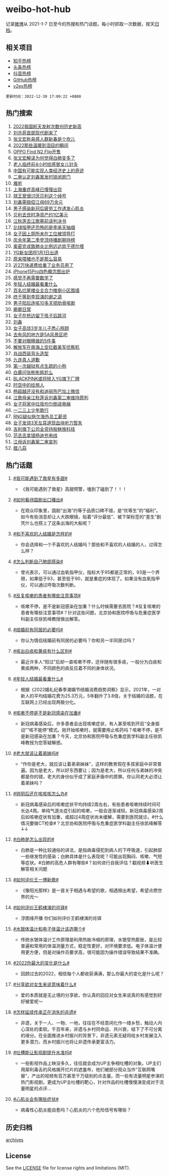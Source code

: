 # weibo-hot-hub

记录[微博](https://www.weibo.com)从 2021-1-7 日至今的热搜和热门话题。每小时抓取一次数据，按天[归档](archives)。

## 相关项目

- [知乎热榜](https://github.com/lonnyzhang423/zhihu-hot-hub)
- [头条热榜](https://github.com/lonnyzhang423/toutiao-hot-hub)
- [抖音热榜](https://github.com/lonnyzhang423/douyin-hot-hub)
- [GitHub热榜](https://github.com/lonnyzhang423/github-hot-hub)
- [v2ex热榜](https://github.com/lonnyzhang423/v2ex-hot-hub)


`更新时间：2022-12-30 17:09:22 +0800`

## 热门搜索

1. [2022我国航天发射次数创历史新高](https://m.weibo.cn/search?containerid=100103type%3D1%26t%3D10%26q%3D%232022%E6%88%91%E5%9B%BD%E8%88%AA%E5%A4%A9%E5%8F%91%E5%B0%84%E6%AC%A1%E6%95%B0%E5%88%9B%E5%8E%86%E5%8F%B2%E6%96%B0%E9%AB%98%23&stream_entry_id=51&isnewpage=1&extparam=seat%3D1%26pos%3D0%26dgr%3D0%26filter_type%3Drealtimehot%26c_type%3D51%26cate%3D10103%26display_time%3D1672391361%26pre_seqid%3D16723913611220127698325&luicode=10000011&lfid=106003type%253D25%2526t%253D3%2526disable_hot%253D1%2526filter_type%253Drealtimehot)
1. [刘亦菲首部现代剧来了](https://m.weibo.cn/search?containerid=100103type%3D1%26t%3D10%26q%3D%23%E5%88%98%E4%BA%A6%E8%8F%B2%E9%A6%96%E9%83%A8%E7%8E%B0%E4%BB%A3%E5%89%A7%E6%9D%A5%E4%BA%86%23&stream_entry_id=31&isnewpage=1&extparam=seat%3D1%26lcate%3D5001%26pos%3D0%26band_rank%3D1%26flag%3D1%26dgr%3D0%26q%3D%2523%25E5%2588%2598%25E4%25BA%25A6%25E8%258F%25B2%25E9%25A6%2596%25E9%2583%25A8%25E7%258E%25B0%25E4%25BB%25A3%25E5%2589%25A7%25E6%259D%25A5%25E4%25BA%2586%2523%26cate%3D5001%26stream_entry_id%3D31%26filter_type%3Drealtimehot%26realpos%3D1%26c_type%3D31%26display_time%3D1672391361%26pre_seqid%3D16723913611220127698325&luicode=10000011&lfid=106003type%253D25%2526t%253D3%2526disable_hot%253D1%2526filter_type%253Drealtimehot)
1. [张文宏称易感人群新春是个坎儿](https://m.weibo.cn/search?containerid=100103type%3D1%26t%3D10%26q%3D%23%E5%BC%A0%E6%96%87%E5%AE%8F%E7%A7%B0%E6%98%93%E6%84%9F%E4%BA%BA%E7%BE%A4%E6%96%B0%E6%98%A5%E6%98%AF%E4%B8%AA%E5%9D%8E%E5%84%BF%23&stream_entry_id=31&isnewpage=1&extparam=seat%3D1%26lcate%3D5001%26pos%3D1%26band_rank%3D2%26flag%3D1%26dgr%3D0%26q%3D%2523%25E5%25BC%25A0%25E6%2596%2587%25E5%25AE%258F%25E7%25A7%25B0%25E6%2598%2593%25E6%2584%259F%25E4%25BA%25BA%25E7%25BE%25A4%25E6%2596%25B0%25E6%2598%25A5%25E6%2598%25AF%25E4%25B8%25AA%25E5%259D%258E%25E5%2584%25BF%2523%26cate%3D5001%26stream_entry_id%3D31%26filter_type%3Drealtimehot%26realpos%3D2%26c_type%3D31%26display_time%3D1672391361%26pre_seqid%3D16723913611220127698325&luicode=10000011&lfid=106003type%253D25%2526t%253D3%2526disable_hot%253D1%2526filter_type%253Drealtimehot)
1. [2022那些温暖到泪目的瞬间](https://m.weibo.cn/search?containerid=100103type%3D1%26t%3D10%26q%3D%232022%E9%82%A3%E4%BA%9B%E6%B8%A9%E6%9A%96%E5%88%B0%E6%B3%AA%E7%9B%AE%E7%9A%84%E7%9E%AC%E9%97%B4%23&stream_entry_id=31&isnewpage=1&extparam=seat%3D1%26lcate%3D5001%26pos%3D2%26band_rank%3D3%26flag%3D0%26dgr%3D0%26q%3D%25232022%25E9%2582%25A3%25E4%25BA%259B%25E6%25B8%25A9%25E6%259A%2596%25E5%2588%25B0%25E6%25B3%25AA%25E7%259B%25AE%25E7%259A%2584%25E7%259E%25AC%25E9%2597%25B4%2523%26cate%3D5001%26stream_entry_id%3D31%26filter_type%3Drealtimehot%26realpos%3D3%26c_type%3D31%26display_time%3D1672391361%26pre_seqid%3D16723913611220127698325&luicode=10000011&lfid=106003type%253D25%2526t%253D3%2526disable_hot%253D1%2526filter_type%253Drealtimehot)
1. [OPPO Find N2 Flip开售](https://m.weibo.cn/search?containerid=100103type%3D1%26t%3D10%26q%3DOPPO+Find+N2+Flip%E5%BC%80%E5%94%AE&stream_entry_id=31&isnewpage=1&extparam=seat%3D1%26lcate%3D5001%26pos%3D3%26band_rank%3D4%26adid%3D176654%26dgr%3D0%26q%3DOPPO%2520Find%2520N2%2520Flip%25E5%25BC%2580%25E5%2594%25AE%26cate%3D5001%26stream_entry_id%3D31%26filter_type%3Drealtimehot%26c_type%3D31%26display_time%3D1672391361%26pre_seqid%3D16723913611220127698325&luicode=10000011&lfid=106003type%253D25%2526t%253D3%2526disable_hot%253D1%2526filter_type%253Drealtimehot)
1. [张文宏解读为何觉得白肺变多了](https://m.weibo.cn/search?containerid=100103type%3D1%26t%3D10%26q%3D%23%E5%BC%A0%E6%96%87%E5%AE%8F%E8%A7%A3%E8%AF%BB%E4%B8%BA%E4%BD%95%E8%A7%89%E5%BE%97%E7%99%BD%E8%82%BA%E5%8F%98%E5%A4%9A%E4%BA%86%23&stream_entry_id=31&isnewpage=1&extparam=seat%3D1%26lcate%3D5001%26pos%3D4%26band_rank%3D4%26flag%3D0%26dgr%3D0%26q%3D%2523%25E5%25BC%25A0%25E6%2596%2587%25E5%25AE%258F%25E8%25A7%25A3%25E8%25AF%25BB%25E4%25B8%25BA%25E4%25BD%2595%25E8%25A7%2589%25E5%25BE%2597%25E7%2599%25BD%25E8%2582%25BA%25E5%258F%2598%25E5%25A4%259A%25E4%25BA%2586%2523%26cate%3D5001%26stream_entry_id%3D31%26filter_type%3Drealtimehot%26realpos%3D4%26c_type%3D31%26display_time%3D1672391361%26pre_seqid%3D16723913611220127698325&luicode=10000011&lfid=106003type%253D25%2526t%253D3%2526disable_hot%253D1%2526filter_type%253Drealtimehot)
1. [老人临终前4小时给感冒女儿针灸](https://m.weibo.cn/search?containerid=100103type%3D1%26t%3D10%26q%3D%23%E8%80%81%E4%BA%BA%E4%B8%B4%E7%BB%88%E5%89%8D4%E5%B0%8F%E6%97%B6%E7%BB%99%E6%84%9F%E5%86%92%E5%A5%B3%E5%84%BF%E9%92%88%E7%81%B8%23&stream_entry_id=31&isnewpage=1&extparam=seat%3D1%26lcate%3D5001%26pos%3D5%26band_rank%3D5%26flag%3D2%26dgr%3D0%26q%3D%2523%25E8%2580%2581%25E4%25BA%25BA%25E4%25B8%25B4%25E7%25BB%2588%25E5%2589%258D4%25E5%25B0%258F%25E6%2597%25B6%25E7%25BB%2599%25E6%2584%259F%25E5%2586%2592%25E5%25A5%25B3%25E5%2584%25BF%25E9%2592%2588%25E7%2581%25B8%2523%26cate%3D5001%26stream_entry_id%3D31%26filter_type%3Drealtimehot%26realpos%3D5%26c_type%3D31%26display_time%3D1672391361%26pre_seqid%3D16723913611220127698325&luicode=10000011&lfid=106003type%253D25%2526t%253D3%2526disable_hot%253D1%2526filter_type%253Drealtimehot)
1. [中国有可能实现人类经济史上的奇迹](https://m.weibo.cn/search?containerid=100103type%3D1%26t%3D10%26q%3D%23%E4%B8%AD%E5%9B%BD%E6%9C%89%E5%8F%AF%E8%83%BD%E5%AE%9E%E7%8E%B0%E4%BA%BA%E7%B1%BB%E7%BB%8F%E6%B5%8E%E5%8F%B2%E4%B8%8A%E7%9A%84%E5%A5%87%E8%BF%B9%23&stream_entry_id=31&isnewpage=1&extparam=seat%3D1%26lcate%3D5001%26pos%3D6%26band_rank%3D6%26flag%3D1%26dgr%3D0%26q%3D%2523%25E4%25B8%25AD%25E5%259B%25BD%25E6%259C%2589%25E5%258F%25AF%25E8%2583%25BD%25E5%25AE%259E%25E7%258E%25B0%25E4%25BA%25BA%25E7%25B1%25BB%25E7%25BB%258F%25E6%25B5%258E%25E5%258F%25B2%25E4%25B8%258A%25E7%259A%2584%25E5%25A5%2587%25E8%25BF%25B9%2523%26cate%3D5001%26stream_entry_id%3D31%26filter_type%3Drealtimehot%26realpos%3D6%26c_type%3D31%26display_time%3D1672391361%26pre_seqid%3D16723913611220127698325&luicode=10000011&lfid=106003type%253D25%2526t%253D3%2526disable_hot%253D1%2526filter_type%253Drealtimehot)
1. [二审认定刘鑫案发时锁闭房门](https://m.weibo.cn/search?containerid=100103type%3D1%26t%3D10%26q%3D%23%E4%BA%8C%E5%AE%A1%E8%AE%A4%E5%AE%9A%E5%88%98%E9%91%AB%E6%A1%88%E5%8F%91%E6%97%B6%E9%94%81%E9%97%AD%E6%88%BF%E9%97%A8%23&stream_entry_id=31&isnewpage=1&extparam=seat%3D1%26lcate%3D5001%26pos%3D7%26band_rank%3D7%26flag%3D0%26dgr%3D0%26q%3D%2523%25E4%25BA%258C%25E5%25AE%25A1%25E8%25AE%25A4%25E5%25AE%259A%25E5%2588%2598%25E9%2591%25AB%25E6%25A1%2588%25E5%258F%2591%25E6%2597%25B6%25E9%2594%2581%25E9%2597%25AD%25E6%2588%25BF%25E9%2597%25A8%2523%26cate%3D5001%26stream_entry_id%3D31%26filter_type%3Drealtimehot%26realpos%3D7%26c_type%3D31%26display_time%3D1672391361%26pre_seqid%3D16723913611220127698325&luicode=10000011&lfid=106003type%253D25%2526t%253D3%2526disable_hot%253D1%2526filter_type%253Drealtimehot)
1. [难听](https://m.weibo.cn/search?containerid=100103type%3D1%26t%3D10%26q%3D%E9%9A%BE%E5%90%AC&stream_entry_id=31&isnewpage=1&extparam=seat%3D1%26lcate%3D5001%26pos%3D8%26band_rank%3D8%26flag%3D0%26dgr%3D0%26q%3D%25E9%259A%25BE%25E5%2590%25AC%26cate%3D5001%26stream_entry_id%3D31%26filter_type%3Drealtimehot%26realpos%3D8%26c_type%3D31%26display_time%3D1672391361%26pre_seqid%3D16723913611220127698325&luicode=10000011&lfid=106003type%253D25%2526t%253D3%2526disable_hot%253D1%2526filter_type%253Drealtimehot)
1. [上海重症高峰已慢慢出现](https://m.weibo.cn/search?containerid=100103type%3D1%26t%3D10%26q%3D%23%E4%B8%8A%E6%B5%B7%E9%87%8D%E7%97%87%E9%AB%98%E5%B3%B0%E5%B7%B2%E6%85%A2%E6%85%A2%E5%87%BA%E7%8E%B0%23&stream_entry_id=31&isnewpage=1&extparam=seat%3D1%26lcate%3D5001%26pos%3D9%26band_rank%3D9%26flag%3D0%26dgr%3D0%26q%3D%2523%25E4%25B8%258A%25E6%25B5%25B7%25E9%2587%258D%25E7%2597%2587%25E9%25AB%2598%25E5%25B3%25B0%25E5%25B7%25B2%25E6%2585%25A2%25E6%2585%25A2%25E5%2587%25BA%25E7%258E%25B0%2523%26cate%3D5001%26stream_entry_id%3D31%26filter_type%3Drealtimehot%26realpos%3D9%26c_type%3D31%26display_time%3D1672391361%26pre_seqid%3D16723913611220127698325&luicode=10000011&lfid=106003type%253D25%2526t%253D3%2526disable_hot%253D1%2526filter_type%253Drealtimehot)
1. [球王曾很讨厌贝利这个绰号](https://m.weibo.cn/search?containerid=100103type%3D1%26t%3D10%26q%3D%23%E7%90%83%E7%8E%8B%E6%9B%BE%E5%BE%88%E8%AE%A8%E5%8E%8C%E8%B4%9D%E5%88%A9%E8%BF%99%E4%B8%AA%E7%BB%B0%E5%8F%B7%23&stream_entry_id=31&isnewpage=1&extparam=seat%3D1%26lcate%3D5001%26pos%3D10%26band_rank%3D10%26flag%3D0%26dgr%3D0%26q%3D%2523%25E7%2590%2583%25E7%258E%258B%25E6%259B%25BE%25E5%25BE%2588%25E8%25AE%25A8%25E5%258E%258C%25E8%25B4%259D%25E5%2588%25A9%25E8%25BF%2599%25E4%25B8%25AA%25E7%25BB%25B0%25E5%258F%25B7%2523%26cate%3D5001%26stream_entry_id%3D31%26filter_type%3Drealtimehot%26realpos%3D10%26c_type%3D31%26display_time%3D1672391361%26pre_seqid%3D16723913611220127698325&luicode=10000011&lfid=106003type%253D25%2526t%253D3%2526disable_hot%253D1%2526filter_type%253Drealtimehot)
1. [刘鑫需赔偿江母69万余元](https://m.weibo.cn/search?containerid=100103type%3D1%26t%3D10%26q%3D%23%E5%88%98%E9%91%AB%E9%9C%80%E8%B5%94%E5%81%BF%E6%B1%9F%E6%AF%8D69%E4%B8%87%E4%BD%99%E5%85%83%23&stream_entry_id=31&isnewpage=1&extparam=seat%3D1%26lcate%3D5001%26pos%3D11%26band_rank%3D11%26flag%3D0%26dgr%3D0%26q%3D%2523%25E5%2588%2598%25E9%2591%25AB%25E9%259C%2580%25E8%25B5%2594%25E5%2581%25BF%25E6%25B1%259F%25E6%25AF%258D69%25E4%25B8%2587%25E4%25BD%2599%25E5%2585%2583%2523%26cate%3D5001%26stream_entry_id%3D31%26filter_type%3Drealtimehot%26realpos%3D11%26c_type%3D31%26display_time%3D1672391361%26pre_seqid%3D16723913611220127698325&luicode=10000011&lfid=106003type%253D25%2526t%253D3%2526disable_hot%253D1%2526filter_type%253Drealtimehot)
1. [男子感染新冠后疲劳工作诱发心肌炎](https://m.weibo.cn/search?containerid=100103type%3D1%26t%3D10%26q%3D%23%E7%94%B7%E5%AD%90%E6%84%9F%E6%9F%93%E6%96%B0%E5%86%A0%E5%90%8E%E7%96%B2%E5%8A%B3%E5%B7%A5%E4%BD%9C%E8%AF%B1%E5%8F%91%E5%BF%83%E8%82%8C%E7%82%8E%23&stream_entry_id=31&isnewpage=1&extparam=seat%3D1%26lcate%3D5001%26pos%3D12%26band_rank%3D12%26flag%3D1%26dgr%3D0%26q%3D%2523%25E7%2594%25B7%25E5%25AD%2590%25E6%2584%259F%25E6%259F%2593%25E6%2596%25B0%25E5%2586%25A0%25E5%2590%258E%25E7%2596%25B2%25E5%258A%25B3%25E5%25B7%25A5%25E4%25BD%259C%25E8%25AF%25B1%25E5%258F%2591%25E5%25BF%2583%25E8%2582%258C%25E7%2582%258E%2523%26cate%3D5001%26stream_entry_id%3D31%26filter_type%3Drealtimehot%26realpos%3D12%26c_type%3D31%26display_time%3D1672391361%26pre_seqid%3D16723913611220127698325&luicode=10000011&lfid=106003type%253D25%2526t%253D3%2526disable_hot%253D1%2526filter_type%253Drealtimehot)
1. [贝利去世时净资产约1亿美元](https://m.weibo.cn/search?containerid=100103type%3D1%26t%3D10%26q%3D%23%E8%B4%9D%E5%88%A9%E5%8E%BB%E4%B8%96%E6%97%B6%E5%87%80%E8%B5%84%E4%BA%A7%E7%BA%A61%E4%BA%BF%E7%BE%8E%E5%85%83%23&stream_entry_id=31&isnewpage=1&extparam=seat%3D1%26lcate%3D5001%26pos%3D13%26band_rank%3D13%26flag%3D0%26dgr%3D0%26q%3D%2523%25E8%25B4%259D%25E5%2588%25A9%25E5%258E%25BB%25E4%25B8%2596%25E6%2597%25B6%25E5%2587%2580%25E8%25B5%2584%25E4%25BA%25A7%25E7%25BA%25A61%25E4%25BA%25BF%25E7%25BE%258E%25E5%2585%2583%2523%26cate%3D5001%26stream_entry_id%3D31%26filter_type%3Drealtimehot%26realpos%3D13%26c_type%3D31%26display_time%3D1672391361%26pre_seqid%3D16723913611220127698325&luicode=10000011&lfid=106003type%253D25%2526t%253D3%2526disable_hot%253D1%2526filter_type%253Drealtimehot)
1. [江秋莲去江歌墓前读判决书](https://m.weibo.cn/search?containerid=100103type%3D1%26t%3D10%26q%3D%23%E6%B1%9F%E7%A7%8B%E8%8E%B2%E5%8E%BB%E6%B1%9F%E6%AD%8C%E5%A2%93%E5%89%8D%E8%AF%BB%E5%88%A4%E5%86%B3%E4%B9%A6%23&stream_entry_id=31&isnewpage=1&extparam=seat%3D1%26lcate%3D5001%26pos%3D14%26band_rank%3D14%26flag%3D0%26dgr%3D0%26q%3D%2523%25E6%25B1%259F%25E7%25A7%258B%25E8%258E%25B2%25E5%258E%25BB%25E6%25B1%259F%25E6%25AD%258C%25E5%25A2%2593%25E5%2589%258D%25E8%25AF%25BB%25E5%2588%25A4%25E5%2586%25B3%25E4%25B9%25A6%2523%26cate%3D5001%26stream_entry_id%3D31%26filter_type%3Drealtimehot%26realpos%3D14%26c_type%3D31%26display_time%3D1672391361%26pre_seqid%3D16723913611220127698325&luicode=10000011&lfid=106003type%253D25%2526t%253D3%2526disable_hot%253D1%2526filter_type%253Drealtimehot)
1. [比绿指甲还恐怖的是李承天抽烟](https://m.weibo.cn/search?containerid=100103type%3D1%26t%3D10%26q%3D%23%E6%AF%94%E7%BB%BF%E6%8C%87%E7%94%B2%E8%BF%98%E6%81%90%E6%80%96%E7%9A%84%E6%98%AF%E6%9D%8E%E6%89%BF%E5%A4%A9%E6%8A%BD%E7%83%9F%23&stream_entry_id=31&isnewpage=1&extparam=seat%3D1%26lcate%3D5001%26pos%3D15%26band_rank%3D15%26flag%3D0%26dgr%3D0%26q%3D%2523%25E6%25AF%2594%25E7%25BB%25BF%25E6%258C%2587%25E7%2594%25B2%25E8%25BF%2598%25E6%2581%2590%25E6%2580%2596%25E7%259A%2584%25E6%2598%25AF%25E6%259D%258E%25E6%2589%25BF%25E5%25A4%25A9%25E6%258A%25BD%25E7%2583%259F%2523%26cate%3D5001%26stream_entry_id%3D31%26filter_type%3Drealtimehot%26realpos%3D15%26c_type%3D31%26display_time%3D1672391361%26pre_seqid%3D16723913611220127698325&luicode=10000011&lfid=106003type%253D25%2526t%253D3%2526disable_hot%253D1%2526filter_type%253Drealtimehot)
1. [女子因上厕所未在工位被领导打](https://m.weibo.cn/search?containerid=100103type%3D1%26t%3D10%26q%3D%23%E5%A5%B3%E5%AD%90%E5%9B%A0%E4%B8%8A%E5%8E%95%E6%89%80%E6%9C%AA%E5%9C%A8%E5%B7%A5%E4%BD%8D%E8%A2%AB%E9%A2%86%E5%AF%BC%E6%89%93%23&stream_entry_id=31&isnewpage=1&extparam=seat%3D1%26lcate%3D5001%26pos%3D16%26band_rank%3D16%26flag%3D2%26dgr%3D0%26q%3D%2523%25E5%25A5%25B3%25E5%25AD%2590%25E5%259B%25A0%25E4%25B8%258A%25E5%258E%2595%25E6%2589%2580%25E6%259C%25AA%25E5%259C%25A8%25E5%25B7%25A5%25E4%25BD%258D%25E8%25A2%25AB%25E9%25A2%2586%25E5%25AF%25BC%25E6%2589%2593%2523%26cate%3D5001%26stream_entry_id%3D31%26filter_type%3Drealtimehot%26realpos%3D16%26c_type%3D31%26display_time%3D1672391361%26pre_seqid%3D16723913611220127698325&luicode=10000011&lfid=106003type%253D25%2526t%253D3%2526disable_hot%253D1%2526filter_type%253Drealtimehot)
1. [庆余年第二季登顶待播剧期待榜](https://m.weibo.cn/search?containerid=100103type%3D1%26t%3D10%26q%3D%23%E5%BA%86%E4%BD%99%E5%B9%B4%E7%AC%AC%E4%BA%8C%E5%AD%A3%E7%99%BB%E9%A1%B6%E5%BE%85%E6%92%AD%E5%89%A7%E6%9C%9F%E5%BE%85%E6%A6%9C%23&stream_entry_id=31&isnewpage=1&extparam=seat%3D1%26lcate%3D5001%26pos%3D17%26band_rank%3D17%26flag%3D1%26dgr%3D0%26q%3D%2523%25E5%25BA%2586%25E4%25BD%2599%25E5%25B9%25B4%25E7%25AC%25AC%25E4%25BA%258C%25E5%25AD%25A3%25E7%2599%25BB%25E9%25A1%25B6%25E5%25BE%2585%25E6%2592%25AD%25E5%2589%25A7%25E6%259C%259F%25E5%25BE%2585%25E6%25A6%259C%2523%26cate%3D5001%26stream_entry_id%3D31%26filter_type%3Drealtimehot%26realpos%3D17%26c_type%3D31%26display_time%3D1672391361%26pre_seqid%3D16723913611220127698325&luicode=10000011&lfid=106003type%253D25%2526t%253D3%2526disable_hot%253D1%2526filter_type%253Drealtimehot)
1. [奥密克戎致肺炎比例远远低于德尔塔](https://m.weibo.cn/search?containerid=100103type%3D1%26t%3D10%26q%3D%23%E5%A5%A5%E5%AF%86%E5%85%8B%E6%88%8E%E8%87%B4%E8%82%BA%E7%82%8E%E6%AF%94%E4%BE%8B%E8%BF%9C%E8%BF%9C%E4%BD%8E%E4%BA%8E%E5%BE%B7%E5%B0%94%E5%A1%94%23&stream_entry_id=31&isnewpage=1&extparam=seat%3D1%26lcate%3D5001%26pos%3D18%26band_rank%3D18%26flag%3D1%26dgr%3D0%26q%3D%2523%25E5%25A5%25A5%25E5%25AF%2586%25E5%2585%258B%25E6%2588%258E%25E8%2587%25B4%25E8%2582%25BA%25E7%2582%258E%25E6%25AF%2594%25E4%25BE%258B%25E8%25BF%259C%25E8%25BF%259C%25E4%25BD%258E%25E4%25BA%258E%25E5%25BE%25B7%25E5%25B0%2594%25E5%25A1%2594%2523%26cate%3D5001%26stream_entry_id%3D31%26filter_type%3Drealtimehot%26realpos%3D18%26c_type%3D31%26display_time%3D1672391361%26pre_seqid%3D16723913611220127698325&luicode=10000011&lfid=106003type%253D25%2526t%253D3%2526disable_hot%253D1%2526filter_type%253Drealtimehot)
1. [YG新女团将1月1日出道](https://m.weibo.cn/search?containerid=100103type%3D1%26t%3D10%26q%3D%23YG%E6%96%B0%E5%A5%B3%E5%9B%A2%E5%B0%861%E6%9C%881%E6%97%A5%E5%87%BA%E9%81%93%23&stream_entry_id=31&isnewpage=1&extparam=seat%3D1%26lcate%3D5001%26pos%3D19%26band_rank%3D19%26flag%3D0%26dgr%3D0%26q%3D%2523YG%25E6%2596%25B0%25E5%25A5%25B3%25E5%259B%25A2%25E5%25B0%25861%25E6%259C%25881%25E6%2597%25A5%25E5%2587%25BA%25E9%2581%2593%2523%26cate%3D5001%26stream_entry_id%3D31%26filter_type%3Drealtimehot%26realpos%3D19%26c_type%3D31%26display_time%3D1672391361%26pre_seqid%3D16723913611220127698325&luicode=10000011&lfid=106003type%253D25%2526t%253D3%2526disable_hot%253D1%2526filter_type%253Drealtimehot)
1. [原来喂猪也不是那么容易](https://m.weibo.cn/search?containerid=100103type%3D1%26t%3D10%26q%3D%23%E5%8E%9F%E6%9D%A5%E5%96%82%E7%8C%AA%E4%B9%9F%E4%B8%8D%E6%98%AF%E9%82%A3%E4%B9%88%E5%AE%B9%E6%98%93%23&stream_entry_id=31&isnewpage=1&extparam=seat%3D1%26lcate%3D5001%26pos%3D20%26band_rank%3D20%26flag%3D1%26dgr%3D0%26q%3D%2523%25E5%258E%259F%25E6%259D%25A5%25E5%2596%2582%25E7%258C%25AA%25E4%25B9%259F%25E4%25B8%258D%25E6%2598%25AF%25E9%2582%25A3%25E4%25B9%2588%25E5%25AE%25B9%25E6%2598%2593%2523%26cate%3D5001%26stream_entry_id%3D31%26filter_type%3Drealtimehot%26realpos%3D20%26c_type%3D31%26display_time%3D1672391361%26pre_seqid%3D16723913611220127698325&luicode=10000011&lfid=106003type%253D25%2526t%253D3%2526disable_hot%253D1%2526filter_type%253Drealtimehot)
1. [近2万快递费给重了业务员用了](https://m.weibo.cn/search?containerid=100103type%3D1%26t%3D10%26q%3D%23%E8%BF%912%E4%B8%87%E5%BF%AB%E9%80%92%E8%B4%B9%E7%BB%99%E9%87%8D%E4%BA%86%E4%B8%9A%E5%8A%A1%E5%91%98%E7%94%A8%E4%BA%86%23&stream_entry_id=31&isnewpage=1&extparam=seat%3D1%26lcate%3D5001%26pos%3D21%26band_rank%3D21%26flag%3D0%26dgr%3D0%26q%3D%2523%25E8%25BF%25912%25E4%25B8%2587%25E5%25BF%25AB%25E9%2580%2592%25E8%25B4%25B9%25E7%25BB%2599%25E9%2587%258D%25E4%25BA%2586%25E4%25B8%259A%25E5%258A%25A1%25E5%2591%2598%25E7%2594%25A8%25E4%25BA%2586%2523%26cate%3D5001%26stream_entry_id%3D31%26filter_type%3Drealtimehot%26realpos%3D21%26c_type%3D31%26display_time%3D1672391361%26pre_seqid%3D16723913611220127698325&luicode=10000011&lfid=106003type%253D25%2526t%253D3%2526disable_hot%253D1%2526filter_type%253Drealtimehot)
1. [iPhone15Pro四色概念图出炉](https://m.weibo.cn/search?containerid=100103type%3D1%26t%3D10%26q%3D%23iPhone15Pro%E5%9B%9B%E8%89%B2%E6%A6%82%E5%BF%B5%E5%9B%BE%E5%87%BA%E7%82%89%23&stream_entry_id=31&isnewpage=1&extparam=seat%3D1%26lcate%3D5001%26pos%3D22%26band_rank%3D22%26flag%3D0%26dgr%3D0%26q%3D%2523iPhone15Pro%25E5%259B%259B%25E8%2589%25B2%25E6%25A6%2582%25E5%25BF%25B5%25E5%259B%25BE%25E5%2587%25BA%25E7%2582%2589%2523%26cate%3D5001%26stream_entry_id%3D31%26filter_type%3Drealtimehot%26realpos%3D22%26c_type%3D31%26display_time%3D1672391361%26pre_seqid%3D16723913611220127698325&luicode=10000011&lfid=106003type%253D25%2526t%253D3%2526disable_hot%253D1%2526filter_type%253Drealtimehot)
1. [感觉不再需要数学了](https://m.weibo.cn/search?containerid=100103type%3D1%26t%3D10%26q%3D%23%E6%84%9F%E8%A7%89%E4%B8%8D%E5%86%8D%E9%9C%80%E8%A6%81%E6%95%B0%E5%AD%A6%E4%BA%86%23&stream_entry_id=31&isnewpage=1&extparam=seat%3D1%26lcate%3D5001%26pos%3D23%26band_rank%3D23%26flag%3D1%26dgr%3D0%26q%3D%2523%25E6%2584%259F%25E8%25A7%2589%25E4%25B8%258D%25E5%2586%258D%25E9%259C%2580%25E8%25A6%2581%25E6%2595%25B0%25E5%25AD%25A6%25E4%25BA%2586%2523%26cate%3D5001%26stream_entry_id%3D31%26filter_type%3Drealtimehot%26realpos%3D23%26c_type%3D31%26display_time%3D1672391361%26pre_seqid%3D16723913611220127698325&luicode=10000011&lfid=106003type%253D25%2526t%253D3%2526disable_hot%253D1%2526filter_type%253Drealtimehot)
1. [年轻人结婚最看重什么](https://m.weibo.cn/search?containerid=100103type%3D1%26t%3D10%26q%3D%23%E5%B9%B4%E8%BD%BB%E4%BA%BA%E7%BB%93%E5%A9%9A%E6%9C%80%E7%9C%8B%E9%87%8D%E4%BB%80%E4%B9%88%23&stream_entry_id=31&isnewpage=1&extparam=seat%3D1%26lcate%3D5001%26pos%3D24%26band_rank%3D24%26flag%3D0%26dgr%3D0%26q%3D%2523%25E5%25B9%25B4%25E8%25BD%25BB%25E4%25BA%25BA%25E7%25BB%2593%25E5%25A9%259A%25E6%259C%2580%25E7%259C%258B%25E9%2587%258D%25E4%25BB%2580%25E4%25B9%2588%2523%26cate%3D5001%26stream_entry_id%3D31%26filter_type%3Drealtimehot%26realpos%3D24%26c_type%3D31%26display_time%3D1672391361%26pre_seqid%3D16723913611220127698325&luicode=10000011&lfid=106003type%253D25%2526t%253D3%2526disable_hot%253D1%2526filter_type%253Drealtimehot)
1. [百名烂尾楼业主合力推倒小区围墙](https://m.weibo.cn/search?containerid=100103type%3D1%26t%3D10%26q%3D%23%E7%99%BE%E5%90%8D%E7%83%82%E5%B0%BE%E6%A5%BC%E4%B8%9A%E4%B8%BB%E5%90%88%E5%8A%9B%E6%8E%A8%E5%80%92%E5%B0%8F%E5%8C%BA%E5%9B%B4%E5%A2%99%23&stream_entry_id=31&isnewpage=1&extparam=seat%3D1%26lcate%3D5001%26pos%3D25%26band_rank%3D25%26flag%3D0%26dgr%3D0%26q%3D%2523%25E7%2599%25BE%25E5%2590%258D%25E7%2583%2582%25E5%25B0%25BE%25E6%25A5%25BC%25E4%25B8%259A%25E4%25B8%25BB%25E5%2590%2588%25E5%258A%259B%25E6%258E%25A8%25E5%2580%2592%25E5%25B0%258F%25E5%258C%25BA%25E5%259B%25B4%25E5%25A2%2599%2523%26cate%3D5001%26stream_entry_id%3D31%26filter_type%3Drealtimehot%26realpos%3D25%26c_type%3D31%26display_time%3D1672391361%26pre_seqid%3D16723913611220127698325&luicode=10000011&lfid=106003type%253D25%2526t%253D3%2526disable_hot%253D1%2526filter_type%253Drealtimehot)
1. [终于等到李现演的谢之遥](https://m.weibo.cn/search?containerid=100103type%3D1%26t%3D10%26q%3D%23%E7%BB%88%E4%BA%8E%E7%AD%89%E5%88%B0%E6%9D%8E%E7%8E%B0%E6%BC%94%E7%9A%84%E8%B0%A2%E4%B9%8B%E9%81%A5%23&stream_entry_id=31&isnewpage=1&extparam=seat%3D1%26lcate%3D5001%26pos%3D26%26band_rank%3D26%26flag%3D0%26dgr%3D0%26q%3D%2523%25E7%25BB%2588%25E4%25BA%258E%25E7%25AD%2589%25E5%2588%25B0%25E6%259D%258E%25E7%258E%25B0%25E6%25BC%2594%25E7%259A%2584%25E8%25B0%25A2%25E4%25B9%258B%25E9%2581%25A5%2523%26cate%3D5001%26stream_entry_id%3D31%26filter_type%3Drealtimehot%26realpos%3D26%26c_type%3D31%26display_time%3D1672391361%26pre_seqid%3D16723913611220127698325&luicode=10000011&lfid=106003type%253D25%2526t%253D3%2526disable_hot%253D1%2526filter_type%253Drealtimehot)
1. [男子阳后连咳10多天把肋骨咳断](https://m.weibo.cn/search?containerid=100103type%3D1%26t%3D10%26q%3D%23%E7%94%B7%E5%AD%90%E9%98%B3%E5%90%8E%E8%BF%9E%E5%92%B310%E5%A4%9A%E5%A4%A9%E6%8A%8A%E8%82%8B%E9%AA%A8%E5%92%B3%E6%96%AD%23&stream_entry_id=31&isnewpage=1&extparam=seat%3D1%26lcate%3D5001%26pos%3D27%26band_rank%3D27%26flag%3D0%26dgr%3D0%26q%3D%2523%25E7%2594%25B7%25E5%25AD%2590%25E9%2598%25B3%25E5%2590%258E%25E8%25BF%259E%25E5%2592%25B310%25E5%25A4%259A%25E5%25A4%25A9%25E6%258A%258A%25E8%2582%258B%25E9%25AA%25A8%25E5%2592%25B3%25E6%2596%25AD%2523%26cate%3D5001%26stream_entry_id%3D31%26filter_type%3Drealtimehot%26realpos%3D27%26c_type%3D31%26display_time%3D1672391361%26pre_seqid%3D16723913611220127698325&luicode=10000011&lfid=106003type%253D25%2526t%253D3%2526disable_hot%253D1%2526filter_type%253Drealtimehot)
1. [卿卿日常](https://m.weibo.cn/search?containerid=100103type%3D1%26t%3D10%26q%3D%E5%8D%BF%E5%8D%BF%E6%97%A5%E5%B8%B8&stream_entry_id=31&isnewpage=1&extparam=seat%3D1%26lcate%3D5001%26pos%3D28%26band_rank%3D28%26flag%3D0%26dgr%3D0%26q%3D%25E5%258D%25BF%25E5%258D%25BF%25E6%2597%25A5%25E5%25B8%25B8%26cate%3D5001%26stream_entry_id%3D31%26filter_type%3Drealtimehot%26realpos%3D28%26c_type%3D31%26display_time%3D1672391361%26pre_seqid%3D16723913611220127698325&luicode=10000011&lfid=106003type%253D25%2526t%253D3%2526disable_hot%253D1%2526filter_type%253Drealtimehot)
1. [女子在桥边留下孩子后跳河](https://m.weibo.cn/search?containerid=100103type%3D1%26t%3D10%26q%3D%23%E5%A5%B3%E5%AD%90%E5%9C%A8%E6%A1%A5%E8%BE%B9%E7%95%99%E4%B8%8B%E5%AD%A9%E5%AD%90%E5%90%8E%E8%B7%B3%E6%B2%B3%23&stream_entry_id=31&isnewpage=1&extparam=seat%3D1%26lcate%3D5001%26pos%3D29%26band_rank%3D29%26flag%3D0%26dgr%3D0%26q%3D%2523%25E5%25A5%25B3%25E5%25AD%2590%25E5%259C%25A8%25E6%25A1%25A5%25E8%25BE%25B9%25E7%2595%2599%25E4%25B8%258B%25E5%25AD%25A9%25E5%25AD%2590%25E5%2590%258E%25E8%25B7%25B3%25E6%25B2%25B3%2523%26cate%3D5001%26stream_entry_id%3D31%26filter_type%3Drealtimehot%26realpos%3D29%26c_type%3D31%26display_time%3D1672391361%26pre_seqid%3D16723913611220127698325&luicode=10000011&lfid=106003type%253D25%2526t%253D3%2526disable_hot%253D1%2526filter_type%253Drealtimehot)
1. [刘鑫](https://m.weibo.cn/search?containerid=100103type%3D1%26t%3D10%26q%3D%E5%88%98%E9%91%AB&stream_entry_id=31&isnewpage=1&extparam=seat%3D1%26lcate%3D5001%26pos%3D30%26band_rank%3D30%26flag%3D0%26dgr%3D0%26q%3D%25E5%2588%2598%25E9%2591%25AB%26cate%3D5001%26stream_entry_id%3D31%26filter_type%3Drealtimehot%26realpos%3D30%26c_type%3D31%26display_time%3D1672391361%26pre_seqid%3D16723913611220127698325&luicode=10000011&lfid=106003type%253D25%2526t%253D3%2526disable_hot%253D1%2526filter_type%253Drealtimehot)
1. [女子高烧3岁半儿子悉心照顾](https://m.weibo.cn/search?containerid=100103type%3D1%26t%3D10%26q%3D%23%E5%A5%B3%E5%AD%90%E9%AB%98%E7%83%A73%E5%B2%81%E5%8D%8A%E5%84%BF%E5%AD%90%E6%82%89%E5%BF%83%E7%85%A7%E9%A1%BE%23&stream_entry_id=31&isnewpage=1&extparam=seat%3D1%26lcate%3D5001%26pos%3D31%26band_rank%3D31%26flag%3D1%26dgr%3D0%26q%3D%2523%25E5%25A5%25B3%25E5%25AD%2590%25E9%25AB%2598%25E7%2583%25A73%25E5%25B2%2581%25E5%258D%258A%25E5%2584%25BF%25E5%25AD%2590%25E6%2582%2589%25E5%25BF%2583%25E7%2585%25A7%25E9%25A1%25BE%2523%26cate%3D5001%26stream_entry_id%3D31%26filter_type%3Drealtimehot%26realpos%3D31%26c_type%3D31%26display_time%3D1672391361%26pre_seqid%3D16723913611220127698325&luicode=10000011&lfid=106003type%253D25%2526t%253D3%2526disable_hot%253D1%2526filter_type%253Drealtimehot)
1. [去有风的地方是5A风景区吧](https://m.weibo.cn/search?containerid=100103type%3D1%26t%3D10%26q%3D%23%E5%8E%BB%E6%9C%89%E9%A3%8E%E7%9A%84%E5%9C%B0%E6%96%B9%E6%98%AF5A%E9%A3%8E%E6%99%AF%E5%8C%BA%E5%90%A7%23&stream_entry_id=31&isnewpage=1&extparam=seat%3D1%26lcate%3D5001%26pos%3D32%26band_rank%3D32%26flag%3D1%26dgr%3D0%26q%3D%2523%25E5%258E%25BB%25E6%259C%2589%25E9%25A3%258E%25E7%259A%2584%25E5%259C%25B0%25E6%2596%25B9%25E6%2598%25AF5A%25E9%25A3%258E%25E6%2599%25AF%25E5%258C%25BA%25E5%2590%25A7%2523%26cate%3D5001%26stream_entry_id%3D31%26filter_type%3Drealtimehot%26realpos%3D32%26c_type%3D31%26display_time%3D1672391361%26pre_seqid%3D16723913611220127698325&luicode=10000011&lfid=106003type%253D25%2526t%253D3%2526disable_hot%253D1%2526filter_type%253Drealtimehot)
1. [不要对眼睛做的5件事](https://m.weibo.cn/search?containerid=100103type%3D1%26t%3D10%26q%3D%23%E4%B8%8D%E8%A6%81%E5%AF%B9%E7%9C%BC%E7%9D%9B%E5%81%9A%E7%9A%845%E4%BB%B6%E4%BA%8B%23&stream_entry_id=31&isnewpage=1&extparam=seat%3D1%26lcate%3D5001%26pos%3D33%26band_rank%3D33%26flag%3D1%26dgr%3D0%26q%3D%2523%25E4%25B8%258D%25E8%25A6%2581%25E5%25AF%25B9%25E7%259C%25BC%25E7%259D%259B%25E5%2581%259A%25E7%259A%25845%25E4%25BB%25B6%25E4%25BA%258B%2523%26cate%3D5001%26stream_entry_id%3D31%26filter_type%3Drealtimehot%26realpos%3D33%26c_type%3D31%26display_time%3D1672391361%26pre_seqid%3D16723913611220127698325&luicode=10000011&lfid=106003type%253D25%2526t%253D3%2526disable_hot%253D1%2526filter_type%253Drealtimehot)
1. [解放军在南海上空拦截美军侦察机](https://m.weibo.cn/search?containerid=100103type%3D1%26t%3D10%26q%3D%23%E8%A7%A3%E6%94%BE%E5%86%9B%E5%9C%A8%E5%8D%97%E6%B5%B7%E4%B8%8A%E7%A9%BA%E6%8B%A6%E6%88%AA%E7%BE%8E%E5%86%9B%E4%BE%A6%E5%AF%9F%E6%9C%BA%23&stream_entry_id=31&isnewpage=1&extparam=seat%3D1%26lcate%3D5001%26pos%3D34%26band_rank%3D34%26flag%3D1%26dgr%3D0%26q%3D%2523%25E8%25A7%25A3%25E6%2594%25BE%25E5%2586%259B%25E5%259C%25A8%25E5%258D%2597%25E6%25B5%25B7%25E4%25B8%258A%25E7%25A9%25BA%25E6%258B%25A6%25E6%2588%25AA%25E7%25BE%258E%25E5%2586%259B%25E4%25BE%25A6%25E5%25AF%259F%25E6%259C%25BA%2523%26cate%3D5001%26stream_entry_id%3D31%26filter_type%3Drealtimehot%26realpos%3D34%26c_type%3D31%26display_time%3D1672391361%26pre_seqid%3D16723913611220127698325&luicode=10000011&lfid=106003type%253D25%2526t%253D3%2526disable_hot%253D1%2526filter_type%253Drealtimehot)
1. [肖战西装背头造型](https://m.weibo.cn/search?containerid=100103type%3D1%26t%3D10%26q%3D%23%E8%82%96%E6%88%98%E8%A5%BF%E8%A3%85%E8%83%8C%E5%A4%B4%E9%80%A0%E5%9E%8B%23&stream_entry_id=31&isnewpage=1&extparam=seat%3D1%26lcate%3D5001%26pos%3D35%26band_rank%3D35%26flag%3D0%26dgr%3D0%26q%3D%2523%25E8%2582%2596%25E6%2588%2598%25E8%25A5%25BF%25E8%25A3%2585%25E8%2583%258C%25E5%25A4%25B4%25E9%2580%25A0%25E5%259E%258B%2523%26cate%3D5001%26stream_entry_id%3D31%26filter_type%3Drealtimehot%26realpos%3D35%26c_type%3D31%26display_time%3D1672391361%26pre_seqid%3D16723913611220127698325&luicode=10000011&lfid=106003type%253D25%2526t%253D3%2526disable_hot%253D1%2526filter_type%253Drealtimehot)
1. [九连真人道歉](https://m.weibo.cn/search?containerid=100103type%3D1%26t%3D10%26q%3D%23%E4%B9%9D%E8%BF%9E%E7%9C%9F%E4%BA%BA%E9%81%93%E6%AD%89%23&stream_entry_id=31&isnewpage=1&extparam=seat%3D1%26lcate%3D5001%26pos%3D36%26band_rank%3D36%26flag%3D0%26dgr%3D0%26q%3D%2523%25E4%25B9%259D%25E8%25BF%259E%25E7%259C%259F%25E4%25BA%25BA%25E9%2581%2593%25E6%25AD%2589%2523%26cate%3D5001%26stream_entry_id%3D31%26filter_type%3Drealtimehot%26realpos%3D36%26c_type%3D31%26display_time%3D1672391361%26pre_seqid%3D16723913611220127698325&luicode=10000011&lfid=106003type%253D25%2526t%253D3%2526disable_hot%253D1%2526filter_type%253Drealtimehot)
1. [第一次越狱有点生疏的小狗](https://m.weibo.cn/search?containerid=100103type%3D1%26t%3D10%26q%3D%23%E7%AC%AC%E4%B8%80%E6%AC%A1%E8%B6%8A%E7%8B%B1%E6%9C%89%E7%82%B9%E7%94%9F%E7%96%8F%E7%9A%84%E5%B0%8F%E7%8B%97%23&stream_entry_id=31&isnewpage=1&extparam=seat%3D1%26lcate%3D5001%26pos%3D37%26band_rank%3D37%26flag%3D0%26dgr%3D0%26q%3D%2523%25E7%25AC%25AC%25E4%25B8%2580%25E6%25AC%25A1%25E8%25B6%258A%25E7%258B%25B1%25E6%259C%2589%25E7%2582%25B9%25E7%2594%259F%25E7%2596%258F%25E7%259A%2584%25E5%25B0%258F%25E7%258B%2597%2523%26cate%3D5001%26stream_entry_id%3D31%26filter_type%3Drealtimehot%26realpos%3D37%26c_type%3D31%26display_time%3D1672391361%26pre_seqid%3D16723913611220127698325&luicode=10000011&lfid=106003type%253D25%2526t%253D3%2526disable_hot%253D1%2526filter_type%253Drealtimehot)
1. [白鹿问张彬彬尴尬么](https://m.weibo.cn/search?containerid=100103type%3D1%26t%3D10%26q%3D%23%E7%99%BD%E9%B9%BF%E9%97%AE%E5%BC%A0%E5%BD%AC%E5%BD%AC%E5%B0%B4%E5%B0%AC%E4%B9%88%23&stream_entry_id=31&isnewpage=1&extparam=seat%3D1%26lcate%3D5001%26pos%3D38%26band_rank%3D38%26flag%3D1%26dgr%3D0%26q%3D%2523%25E7%2599%25BD%25E9%25B9%25BF%25E9%2597%25AE%25E5%25BC%25A0%25E5%25BD%25AC%25E5%25BD%25AC%25E5%25B0%25B4%25E5%25B0%25AC%25E4%25B9%2588%2523%26cate%3D5001%26stream_entry_id%3D31%26filter_type%3Drealtimehot%26realpos%3D38%26c_type%3D31%26display_time%3D1672391361%26pre_seqid%3D16723913611220127698325&luicode=10000011&lfid=106003type%253D25%2526t%253D3%2526disable_hot%253D1%2526filter_type%253Drealtimehot)
1. [BLACKPINK或将转入YG旗下厂牌](https://m.weibo.cn/search?containerid=100103type%3D1%26t%3D10%26q%3D%23BLACKPINK%E6%88%96%E5%B0%86%E8%BD%AC%E5%85%A5YG%E6%97%97%E4%B8%8B%E5%8E%82%E7%89%8C%23&stream_entry_id=31&isnewpage=1&extparam=seat%3D1%26lcate%3D5001%26pos%3D39%26band_rank%3D39%26flag%3D0%26dgr%3D0%26q%3D%2523BLACKPINK%25E6%2588%2596%25E5%25B0%2586%25E8%25BD%25AC%25E5%2585%25A5YG%25E6%2597%2597%25E4%25B8%258B%25E5%258E%2582%25E7%2589%258C%2523%26cate%3D5001%26stream_entry_id%3D31%26filter_type%3Drealtimehot%26realpos%3D39%26c_type%3D31%26display_time%3D1672391361%26pre_seqid%3D16723913611220127698325&luicode=10000011&lfid=106003type%253D25%2526t%253D3%2526disable_hot%253D1%2526filter_type%253Drealtimehot)
1. [时空中的绘旅人](https://m.weibo.cn/search?containerid=100103type%3D1%26t%3D10%26q%3D%23%E6%97%B6%E7%A9%BA%E4%B8%AD%E7%9A%84%E7%BB%98%E6%97%85%E4%BA%BA%23&stream_entry_id=31&isnewpage=1&extparam=seat%3D1%26lcate%3D5001%26pos%3D40%26band_rank%3D40%26flag%3D1%26dgr%3D0%26q%3D%2523%25E6%2597%25B6%25E7%25A9%25BA%25E4%25B8%25AD%25E7%259A%2584%25E7%25BB%2598%25E6%2597%2585%25E4%25BA%25BA%2523%26cate%3D5001%26stream_entry_id%3D31%26filter_type%3Drealtimehot%26realpos%3D40%26c_type%3D31%26display_time%3D1672391361%26pre_seqid%3D16723913611220127698325&luicode=10000011&lfid=106003type%253D25%2526t%253D3%2526disable_hot%253D1%2526filter_type%253Drealtimehot)
1. [杨超越还没有和迪丽热巴加上微信](https://m.weibo.cn/search?containerid=100103type%3D1%26t%3D10%26q%3D%23%E6%9D%A8%E8%B6%85%E8%B6%8A%E8%BF%98%E6%B2%A1%E6%9C%89%E5%92%8C%E8%BF%AA%E4%B8%BD%E7%83%AD%E5%B7%B4%E5%8A%A0%E4%B8%8A%E5%BE%AE%E4%BF%A1%23&stream_entry_id=31&isnewpage=1&extparam=seat%3D1%26lcate%3D5001%26pos%3D41%26band_rank%3D41%26flag%3D0%26dgr%3D0%26q%3D%2523%25E6%259D%25A8%25E8%25B6%2585%25E8%25B6%258A%25E8%25BF%2598%25E6%25B2%25A1%25E6%259C%2589%25E5%2592%258C%25E8%25BF%25AA%25E4%25B8%25BD%25E7%2583%25AD%25E5%25B7%25B4%25E5%258A%25A0%25E4%25B8%258A%25E5%25BE%25AE%25E4%25BF%25A1%2523%26cate%3D5001%26stream_entry_id%3D31%26filter_type%3Drealtimehot%26realpos%3D41%26c_type%3D31%26display_time%3D1672391361%26pre_seqid%3D16723913611220127698325&luicode=10000011&lfid=106003type%253D25%2526t%253D3%2526disable_hot%253D1%2526filter_type%253Drealtimehot)
1. [江歌母亲江秋莲诉刘鑫案二审维持原判](https://m.weibo.cn/search?containerid=100103type%3D1%26t%3D10%26q%3D%23%E6%B1%9F%E6%AD%8C%E6%AF%8D%E4%BA%B2%E6%B1%9F%E7%A7%8B%E8%8E%B2%E8%AF%89%E5%88%98%E9%91%AB%E6%A1%88%E4%BA%8C%E5%AE%A1%E7%BB%B4%E6%8C%81%E5%8E%9F%E5%88%A4%23&stream_entry_id=31&isnewpage=1&extparam=seat%3D1%26lcate%3D5001%26pos%3D42%26band_rank%3D42%26flag%3D0%26dgr%3D0%26q%3D%2523%25E6%25B1%259F%25E6%25AD%258C%25E6%25AF%258D%25E4%25BA%25B2%25E6%25B1%259F%25E7%25A7%258B%25E8%258E%25B2%25E8%25AF%2589%25E5%2588%2598%25E9%2591%25AB%25E6%25A1%2588%25E4%25BA%258C%25E5%25AE%25A1%25E7%25BB%25B4%25E6%258C%2581%25E5%258E%259F%25E5%2588%25A4%2523%26cate%3D5001%26stream_entry_id%3D31%26filter_type%3Drealtimehot%26realpos%3D42%26c_type%3D31%26display_time%3D1672391361%26pre_seqid%3D16723913611220127698325&luicode=10000011&lfid=106003type%253D25%2526t%253D3%2526disable_hot%253D1%2526filter_type%253Drealtimehot)
1. [女子将家中垃圾均匀倒进电梯](https://m.weibo.cn/search?containerid=100103type%3D1%26t%3D10%26q%3D%23%E5%A5%B3%E5%AD%90%E5%B0%86%E5%AE%B6%E4%B8%AD%E5%9E%83%E5%9C%BE%E5%9D%87%E5%8C%80%E5%80%92%E8%BF%9B%E7%94%B5%E6%A2%AF%23&stream_entry_id=31&isnewpage=1&extparam=seat%3D1%26lcate%3D5001%26pos%3D43%26band_rank%3D43%26flag%3D0%26dgr%3D0%26q%3D%2523%25E5%25A5%25B3%25E5%25AD%2590%25E5%25B0%2586%25E5%25AE%25B6%25E4%25B8%25AD%25E5%259E%2583%25E5%259C%25BE%25E5%259D%2587%25E5%258C%2580%25E5%2580%2592%25E8%25BF%259B%25E7%2594%25B5%25E6%25A2%25AF%2523%26cate%3D5001%26stream_entry_id%3D31%26filter_type%3Drealtimehot%26realpos%3D43%26c_type%3D31%26display_time%3D1672391361%26pre_seqid%3D16723913611220127698325&luicode=10000011&lfid=106003type%253D25%2526t%253D3%2526disable_hot%253D1%2526filter_type%253Drealtimehot)
1. [一二三上少年歌行](https://m.weibo.cn/search?containerid=100103type%3D1%26t%3D10%26q%3D%23%E4%B8%80%E4%BA%8C%E4%B8%89%E4%B8%8A%E5%B0%91%E5%B9%B4%E6%AD%8C%E8%A1%8C%23&stream_entry_id=31&isnewpage=1&extparam=seat%3D1%26lcate%3D5001%26pos%3D44%26band_rank%3D44%26flag%3D1%26dgr%3D0%26q%3D%2523%25E4%25B8%2580%25E4%25BA%258C%25E4%25B8%2589%25E4%25B8%258A%25E5%25B0%2591%25E5%25B9%25B4%25E6%25AD%258C%25E8%25A1%258C%2523%26cate%3D5001%26stream_entry_id%3D31%26filter_type%3Drealtimehot%26realpos%3D44%26c_type%3D31%26display_time%3D1672391361%26pre_seqid%3D16723913611220127698325&luicode=10000011&lfid=106003type%253D25%2526t%253D3%2526disable_hot%253D1%2526filter_type%253Drealtimehot)
1. [RNG疑似拖欠海外员工薪资](https://m.weibo.cn/search?containerid=100103type%3D1%26t%3D10%26q%3D%23RNG%E7%96%91%E4%BC%BC%E6%8B%96%E6%AC%A0%E6%B5%B7%E5%A4%96%E5%91%98%E5%B7%A5%E8%96%AA%E8%B5%84%23&stream_entry_id=31&isnewpage=1&extparam=seat%3D1%26lcate%3D5001%26pos%3D45%26band_rank%3D45%26flag%3D0%26dgr%3D0%26q%3D%2523RNG%25E7%2596%2591%25E4%25BC%25BC%25E6%258B%2596%25E6%25AC%25A0%25E6%25B5%25B7%25E5%25A4%2596%25E5%2591%2598%25E5%25B7%25A5%25E8%2596%25AA%25E8%25B5%2584%2523%26cate%3D5001%26stream_entry_id%3D31%26filter_type%3Drealtimehot%26realpos%3D45%26c_type%3D31%26display_time%3D1672391361%26pre_seqid%3D16723913611220127698325&luicode=10000011&lfid=106003type%253D25%2526t%253D3%2526disable_hot%253D1%2526filter_type%253Drealtimehot)
1. [女子发烧3天左耳道现血块听力暂失](https://m.weibo.cn/search?containerid=100103type%3D1%26t%3D10%26q%3D%23%E5%A5%B3%E5%AD%90%E5%8F%91%E7%83%A73%E5%A4%A9%E5%B7%A6%E8%80%B3%E9%81%93%E7%8E%B0%E8%A1%80%E5%9D%97%E5%90%AC%E5%8A%9B%E6%9A%82%E5%A4%B1%23&stream_entry_id=31&isnewpage=1&extparam=seat%3D1%26lcate%3D5001%26pos%3D46%26band_rank%3D46%26flag%3D1%26dgr%3D0%26q%3D%2523%25E5%25A5%25B3%25E5%25AD%2590%25E5%258F%2591%25E7%2583%25A73%25E5%25A4%25A9%25E5%25B7%25A6%25E8%2580%25B3%25E9%2581%2593%25E7%258E%25B0%25E8%25A1%2580%25E5%259D%2597%25E5%2590%25AC%25E5%258A%259B%25E6%259A%2582%25E5%25A4%25B1%2523%26cate%3D5001%26stream_entry_id%3D31%26filter_type%3Drealtimehot%26realpos%3D46%26c_type%3D31%26display_time%3D1672391361%26pre_seqid%3D16723913611220127698325&luicode=10000011&lfid=106003type%253D25%2526t%253D3%2526disable_hot%253D1%2526filter_type%253Drealtimehot)
1. [吉利旗下公司全资持股魅族科技](https://m.weibo.cn/search?containerid=100103type%3D1%26t%3D10%26q%3D%23%E5%90%89%E5%88%A9%E6%97%97%E4%B8%8B%E5%85%AC%E5%8F%B8%E5%85%A8%E8%B5%84%E6%8C%81%E8%82%A1%E9%AD%85%E6%97%8F%E7%A7%91%E6%8A%80%23&stream_entry_id=31&isnewpage=1&extparam=seat%3D1%26lcate%3D5001%26pos%3D47%26band_rank%3D47%26flag%3D1%26dgr%3D0%26q%3D%2523%25E5%2590%2589%25E5%2588%25A9%25E6%2597%2597%25E4%25B8%258B%25E5%2585%25AC%25E5%258F%25B8%25E5%2585%25A8%25E8%25B5%2584%25E6%258C%2581%25E8%2582%25A1%25E9%25AD%2585%25E6%2597%258F%25E7%25A7%2591%25E6%258A%2580%2523%26cate%3D5001%26stream_entry_id%3D31%26filter_type%3Drealtimehot%26realpos%3D47%26c_type%3D31%26display_time%3D1672391361%26pre_seqid%3D16723913611220127698325&luicode=10000011&lfid=106003type%253D25%2526t%253D3%2526disable_hot%253D1%2526filter_type%253Drealtimehot)
1. [范丞丞拿错杨迪充电线](https://m.weibo.cn/search?containerid=100103type%3D1%26t%3D10%26q%3D%23%E8%8C%83%E4%B8%9E%E4%B8%9E%E6%8B%BF%E9%94%99%E6%9D%A8%E8%BF%AA%E5%85%85%E7%94%B5%E7%BA%BF%23&stream_entry_id=31&isnewpage=1&extparam=seat%3D1%26lcate%3D5001%26pos%3D48%26band_rank%3D48%26flag%3D1%26dgr%3D0%26q%3D%2523%25E8%258C%2583%25E4%25B8%259E%25E4%25B8%259E%25E6%258B%25BF%25E9%2594%2599%25E6%259D%25A8%25E8%25BF%25AA%25E5%2585%2585%25E7%2594%25B5%25E7%25BA%25BF%2523%26cate%3D5001%26stream_entry_id%3D31%26filter_type%3Drealtimehot%26realpos%3D48%26c_type%3D31%26display_time%3D1672391361%26pre_seqid%3D16723913611220127698325&luicode=10000011&lfid=106003type%253D25%2526t%253D3%2526disable_hot%253D1%2526filter_type%253Drealtimehot)
1. [江母诉刘鑫案二审宣判](https://m.weibo.cn/search?containerid=100103type%3D1%26t%3D10%26q%3D%23%E6%B1%9F%E6%AF%8D%E8%AF%89%E5%88%98%E9%91%AB%E6%A1%88%E4%BA%8C%E5%AE%A1%E5%AE%A3%E5%88%A4%23&stream_entry_id=31&isnewpage=1&extparam=seat%3D1%26lcate%3D5001%26pos%3D49%26band_rank%3D49%26flag%3D0%26dgr%3D0%26q%3D%2523%25E6%25B1%259F%25E6%25AF%258D%25E8%25AF%2589%25E5%2588%2598%25E9%2591%25AB%25E6%25A1%2588%25E4%25BA%258C%25E5%25AE%25A1%25E5%25AE%25A3%25E5%2588%25A4%2523%26cate%3D5001%26stream_entry_id%3D31%26filter_type%3Drealtimehot%26realpos%3D49%26c_type%3D31%26display_time%3D1672391361%26pre_seqid%3D16723913611220127698325&luicode=10000011&lfid=106003type%253D25%2526t%253D3%2526disable_hot%253D1%2526filter_type%253Drealtimehot)
1. [腊八蒜](https://m.weibo.cn/search?containerid=100103type%3D1%26t%3D10%26q%3D%E8%85%8A%E5%85%AB%E8%92%9C&stream_entry_id=31&isnewpage=1&extparam=seat%3D1%26lcate%3D5001%26pos%3D50%26band_rank%3D50%26flag%3D1%26dgr%3D0%26q%3D%25E8%2585%258A%25E5%2585%25AB%25E8%2592%259C%26cate%3D5001%26stream_entry_id%3D31%26filter_type%3Drealtimehot%26realpos%3D50%26c_type%3D31%26display_time%3D1672391361%26pre_seqid%3D16723913611220127698325&luicode=10000011&lfid=106003type%253D25%2526t%253D3%2526disable_hot%253D1%2526filter_type%253Drealtimehot)

## 热门话题

1. [#我可能遇到了救星有多甜#](https://m.weibo.cn/search?containerid=231522type%3D1%26t%3D10%26q%3D%23%E6%88%91%E5%8F%AF%E8%83%BD%E9%81%87%E5%88%B0%E4%BA%86%E6%95%91%E6%98%9F%E6%9C%89%E5%A4%9A%E7%94%9C%23&stream_entry_id=128&isnewpage=1&extparam=seat%3D1%26lcate%3D5004%26pos%3D1-0-0%26cate%3D5004%26dgr%3D0%26unitid%3D1672312365928%26c_type%3D128%26display_time%3D1672391362%26pre_seqid%3D1672391362576024320242&luicode=10000011&lfid=231648_-_4)
    - 《我可能遇到了救星》高甜预警，嗑到了磕到了！！！

1. [#如何看待国剧出口播出#](https://m.weibo.cn/search?containerid=231522type%3D1%26t%3D10%26q%3D%23%E5%A6%82%E4%BD%95%E7%9C%8B%E5%BE%85%E5%9B%BD%E5%89%A7%E5%87%BA%E5%8F%A3%E6%92%AD%E5%87%BA%23&stream_entry_id=128&isnewpage=1&extparam=seat%3D1%26lcate%3D5004%26pos%3D1-0-1%26cate%3D5004%26dgr%3D0%26unitid%3D1672225340848%26c_type%3D128%26display_time%3D1672391362%26pre_seqid%3D1672391362576024320242&luicode=10000011&lfid=231648_-_4)
    - 在观众印象里，国剧“出海”约等于品质口碑不错，是“优等生”的“福利”。如今有些消息却让人大跌眼镜，贴着“评分最低”、被下架标签的“差生”剧凭什么也搭上了这条出海的大船呢？

1. [#和不喜欢的人结婚是怎样的#](https://m.weibo.cn/search?containerid=231522type%3D1%26t%3D10%26q%3D%23%E5%92%8C%E4%B8%8D%E5%96%9C%E6%AC%A2%E7%9A%84%E4%BA%BA%E7%BB%93%E5%A9%9A%E6%98%AF%E6%80%8E%E6%A0%B7%E7%9A%84%23&stream_entry_id=128&isnewpage=1&extparam=seat%3D1%26lcate%3D5004%26pos%3D1-0-2%26cate%3D5004%26dgr%3D0%26unitid%3D1672311157645%26c_type%3D128%26display_time%3D1672391362%26pre_seqid%3D1672391362576024320242&luicode=10000011&lfid=231648_-_4)
    - 你会选择和一个不喜欢的人结婚吗？那些和不喜欢的人结婚的人，过得怎么样？

1. [#怎么判断自己肺部感染#](https://m.weibo.cn/search?containerid=231522type%3D1%26t%3D10%26q%3D%23%E6%80%8E%E4%B9%88%E5%88%A4%E6%96%AD%E8%87%AA%E5%B7%B1%E8%82%BA%E9%83%A8%E6%84%9F%E6%9F%93%23&stream_entry_id=128&isnewpage=1&extparam=seat%3D1%26lcate%3D5004%26pos%3D1-0-3%26cate%3D5004%26dgr%3D0%26unitid%3D1672360049529%26c_type%3D128%26display_time%3D1672391362%26pre_seqid%3D1672391362576024320242&luicode=10000011&lfid=231648_-_4)
    - 曾光表示，可以通过血氧指甲仪，指标大于95都是正常的，93是一个界限，如果低于93，甚至低于90，就是重症的体现了。如果没有血氧指甲仪，可以通过呼吸次数判断。

1. [#反复咳嗽的患者有哪些注意事项#](https://m.weibo.cn/search?containerid=231522type%3D1%26t%3D10%26q%3D%23%E5%8F%8D%E5%A4%8D%E5%92%B3%E5%97%BD%E7%9A%84%E6%82%A3%E8%80%85%E6%9C%89%E5%93%AA%E4%BA%9B%E6%B3%A8%E6%84%8F%E4%BA%8B%E9%A1%B9%23&stream_entry_id=128&isnewpage=1&extparam=seat%3D1%26lcate%3D5004%26pos%3D1-0-4%26cate%3D5004%26dgr%3D0%26unitid%3D1672279038022%26c_type%3D128%26display_time%3D1672391362%26pre_seqid%3D1672391362576024320242&luicode=10000011&lfid=231648_-_4)
    - 咳嗽不停，是不是新冠感染在加重？什么时候需要去医院？#反复咳嗽的患者有哪些注意事项#？针对这些问题，北京协和医院呼吸与危重症医学科副主任徐凯峰教授做出解答。

1. [#结婚前有同居的必要吗#](https://m.weibo.cn/search?containerid=231522type%3D1%26t%3D10%26q%3D%23%E7%BB%93%E5%A9%9A%E5%89%8D%E6%9C%89%E5%90%8C%E5%B1%85%E7%9A%84%E5%BF%85%E8%A6%81%E5%90%97%23&stream_entry_id=128&isnewpage=1&extparam=seat%3D1%26lcate%3D5004%26pos%3D1-0-5%26cate%3D5004%26dgr%3D0%26unitid%3D1672227452830%26c_type%3D128%26display_time%3D1672391362%26pre_seqid%3D1672391362576024320242&luicode=10000011&lfid=231648_-_4)
    - 你认为情侣结婚前有同居的必要吗？你和另一半同居过吗？

1. [#咳出白痰和黄痰有什么区别#](https://m.weibo.cn/search?containerid=231522type%3D1%26t%3D10%26q%3D%23%E5%92%B3%E5%87%BA%E7%99%BD%E7%97%B0%E5%92%8C%E9%BB%84%E7%97%B0%E6%9C%89%E4%BB%80%E4%B9%88%E5%8C%BA%E5%88%AB%23&stream_entry_id=128&isnewpage=1&extparam=seat%3D1%26lcate%3D5004%26pos%3D1-0-6%26cate%3D5004%26dgr%3D0%26unitid%3D1672307578151%26c_type%3D128%26display_time%3D1672391362%26pre_seqid%3D1672391362576024320242&luicode=10000011&lfid=231648_-_4)
    - 最近许多人“阳过”后却一直咳嗽不停，还伴随有很多痰，一般分为白痰和黄痰两种，不同颜色的痰反应着不同的身体状况。

1. [#年轻人结婚最看重什么#](https://m.weibo.cn/search?containerid=231522type%3D1%26t%3D10%26q%3D%23%E5%B9%B4%E8%BD%BB%E4%BA%BA%E7%BB%93%E5%A9%9A%E6%9C%80%E7%9C%8B%E9%87%8D%E4%BB%80%E4%B9%88%23&stream_entry_id=128&isnewpage=1&extparam=seat%3D1%26lcate%3D5004%26pos%3D1-0-7%26cate%3D5004%26dgr%3D0%26unitid%3D1672382565699%26c_type%3D128%26display_time%3D1672391362%26pre_seqid%3D1672391362576024320242&luicode=10000011&lfid=231648_-_4)
    - 根据《2022婚礼纪春季潮婚节结婚消费趋势洞察》显示，2021年，一对新人的平均结婚花费为25.3万元，5年翻升了3.8倍，关于结婚的话题，在互联网上已经出现两极分化。

1. [#咳嗽不停是不是新冠感染在加重#](https://m.weibo.cn/search?containerid=231522type%3D1%26t%3D10%26q%3D%23%E5%92%B3%E5%97%BD%E4%B8%8D%E5%81%9C%E6%98%AF%E4%B8%8D%E6%98%AF%E6%96%B0%E5%86%A0%E6%84%9F%E6%9F%93%E5%9C%A8%E5%8A%A0%E9%87%8D%23&stream_entry_id=128&isnewpage=1&extparam=seat%3D1%26lcate%3D5004%26pos%3D1-0-8%26cate%3D5004%26dgr%3D0%26unitid%3D1672279041137%26c_type%3D128%26display_time%3D1672391362%26pre_seqid%3D1672391362576024320242&luicode=10000011&lfid=231648_-_4)
    - 新冠病毒感染后，许多患者会出现咳嗽症状，有人甚至咳到开启“全身振动”“咳不能停”模式。刚开始咳嗽时，就需要用止咳药吗？咳嗽不停，是不是新冠感染在加重？今天，北京协和医院呼吸与危重症医学科副主任徐凯峰教授为您答疑解惑。

1. [#老大就该让着弟妹吗#](https://m.weibo.cn/search?containerid=231522type%3D1%26t%3D10%26q%3D%23%E8%80%81%E5%A4%A7%E5%B0%B1%E8%AF%A5%E8%AE%A9%E7%9D%80%E5%BC%9F%E5%A6%B9%E5%90%97%23&stream_entry_id=128&isnewpage=1&extparam=seat%3D1%26lcate%3D5004%26pos%3D1-0-9%26cate%3D5004%26dgr%3D0%26unitid%3D1672218765153%26c_type%3D128%26display_time%3D1672391362%26pre_seqid%3D1672391362576024320242&luicode=10000011&lfid=231648_-_4)
    - “作你是老大，就应该让着弟弟妹妹”，这样的教育观在多孩家庭中非常普遍。因为是老大，所以好东西要让；因为是老大，所以任何与弟妹的冲突都是你的错，老大的身份似乎成了家庭矛盾中的原罪。你认同老大必须让着弟妹吗？

1. [#转阴后还在咳咳咳怎么办#](https://m.weibo.cn/search?containerid=231522type%3D1%26t%3D10%26q%3D%23%E8%BD%AC%E9%98%B4%E5%90%8E%E8%BF%98%E5%9C%A8%E5%92%B3%E5%92%B3%E5%92%B3%E6%80%8E%E4%B9%88%E5%8A%9E%23&stream_entry_id=128&isnewpage=1&extparam=seat%3D1%26lcate%3D5004%26pos%3D1-0-10%26cate%3D5004%26dgr%3D0%26unitid%3D1672362138380%26c_type%3D128%26display_time%3D1672391362%26pre_seqid%3D1672391362576024320242&luicode=10000011&lfid=231648_-_4)
    - 新冠病毒感染后的咳嗽症状平均持续2周左右，有些患者咳嗽持续时间可长达4周。单纯气道炎症引起的咳嗽，一般会逐渐减轻。新冠病毒感染2周后如咳嗽症状有加重，或超过4周症状尚未缓解，需要到医院就诊。#什么情况要做CT检查#？北京协和医院呼吸与危重症医学科副主任徐凯峰解答↓↓

1. [#白肺是怎么出现的#](https://m.weibo.cn/search?containerid=231522type%3D1%26t%3D10%26q%3D%23%E7%99%BD%E8%82%BA%E6%98%AF%E6%80%8E%E4%B9%88%E5%87%BA%E7%8E%B0%E7%9A%84%23&stream_entry_id=128&isnewpage=1&extparam=seat%3D1%26lcate%3D5004%26pos%3D1-0-11%26cate%3D5004%26dgr%3D0%26unitid%3D1672269414002%26c_type%3D128%26display_time%3D1672391362%26pre_seqid%3D1672391362576024320242&luicode=10000011&lfid=231648_-_4)
    - 白肺是一种比较通俗的讲法，是指病毒侵犯到病人的下呼吸道，引起肺部一些继发性的感染；白肺具体是什么表现呢？可能出现胸闷、咳嗽、气短等症状。#白肺的高危人群有哪些#？如何进行自我评估？戳视频⬇听医生解答相关问题

1. [#如何评价王一博新歌#](https://m.weibo.cn/search?containerid=231522type%3D1%26t%3D10%26q%3D%23%E5%A6%82%E4%BD%95%E8%AF%84%E4%BB%B7%E7%8E%8B%E4%B8%80%E5%8D%9A%E6%96%B0%E6%AD%8C%23&stream_entry_id=128&isnewpage=1&extparam=seat%3D1%26lcate%3D5004%26pos%3D1-0-12%26cate%3D5004%26dgr%3D0%26unitid%3D1672376571594%26c_type%3D128%26display_time%3D1672391362%26pre_seqid%3D1672391362576024320242&luicode=10000011&lfid=231648_-_4)
    - 《像阳光那样》是一首关于相遇与希望的歌，相遇擦出希望，希望点燃世界的光～

1. [#如何评价王鹤棣演的肖铎#](https://m.weibo.cn/search?containerid=231522type%3D1%26t%3D10%26q%3D%23%E5%A6%82%E4%BD%95%E8%AF%84%E4%BB%B7%E7%8E%8B%E9%B9%A4%E6%A3%A3%E6%BC%94%E7%9A%84%E8%82%96%E9%93%8E%23&stream_entry_id=128&isnewpage=1&extparam=seat%3D1%26lcate%3D5004%26pos%3D1-0-13%26cate%3D5004%26dgr%3D0%26unitid%3D1672275135149%26c_type%3D128%26display_time%3D1672391362%26pre_seqid%3D1672391362576024320242&luicode=10000011&lfid=231648_-_4)
    - 浮图缘开播
你们如何评价王鹤棣演的肖铎

1. [#水银体温计和电子体温计该选哪个#](https://m.weibo.cn/search?containerid=231522type%3D1%26t%3D10%26q%3D%23%E6%B0%B4%E9%93%B6%E4%BD%93%E6%B8%A9%E8%AE%A1%E5%92%8C%E7%94%B5%E5%AD%90%E4%BD%93%E6%B8%A9%E8%AE%A1%E8%AF%A5%E9%80%89%E5%93%AA%E4%B8%AA%23&stream_entry_id=128&isnewpage=1&extparam=seat%3D1%26lcate%3D5004%26pos%3D1-0-14%26cate%3D5004%26dgr%3D0%26unitid%3D1672355224268%26c_type%3D128%26display_time%3D1672391362%26pre_seqid%3D1672391362576024320242&luicode=10000011&lfid=231648_-_4)
    - 传统水银体温计工作原理是利用热胀冷缩的原理，水银受热膨胀，是比较普遍和常用的体温测量方式，稳定性更好，对环境要求低。电子体温计使用更方便，但是对操作员要求高，很可能因为操作错误导致结果不准确。

1. [#2022你最大的变化是什么#](https://m.weibo.cn/search?containerid=231522type%3D1%26t%3D10%26q%3D%232022%E4%BD%A0%E6%9C%80%E5%A4%A7%E7%9A%84%E5%8F%98%E5%8C%96%E6%98%AF%E4%BB%80%E4%B9%88%23&stream_entry_id=128&isnewpage=1&extparam=seat%3D1%26lcate%3D5004%26pos%3D1-0-15%26cate%3D5004%26dgr%3D0%26unitid%3D1672384937894%26c_type%3D128%26display_time%3D1672391362%26pre_seqid%3D1672391362576024320242&luicode=10000011&lfid=231648_-_4)
    - 回顾过去的2022，相信每个人都收获满满，那么你最大的变化是什么呢？

1. [#分享欲对女生来说意味着什么#](https://m.weibo.cn/search?containerid=231522type%3D1%26t%3D10%26q%3D%23%E5%88%86%E4%BA%AB%E6%AC%B2%E5%AF%B9%E5%A5%B3%E7%94%9F%E6%9D%A5%E8%AF%B4%E6%84%8F%E5%91%B3%E7%9D%80%E4%BB%80%E4%B9%88%23&stream_entry_id=128&isnewpage=1&extparam=seat%3D1%26lcate%3D5004%26pos%3D1-0-16%26cate%3D5004%26dgr%3D0%26unitid%3D1672284743058%26c_type%3D128%26display_time%3D1672391362%26pre_seqid%3D1672391362576024320242&luicode=10000011&lfid=231648_-_4)
    - 爱的本质就是无止境的分享欲，你认真的回应对女生来说真的有感觉到好好被爱呢～

1. [#怎样延续传承正在消失的非遗#](https://m.weibo.cn/search?containerid=231522type%3D1%26t%3D10%26q%3D%23%E6%80%8E%E6%A0%B7%E5%BB%B6%E7%BB%AD%E4%BC%A0%E6%89%BF%E6%AD%A3%E5%9C%A8%E6%B6%88%E5%A4%B1%E7%9A%84%E9%9D%9E%E9%81%97%23&stream_entry_id=128&isnewpage=1&extparam=seat%3D1%26lcate%3D5004%26pos%3D1-0-17%26cate%3D5004%26dgr%3D0%26unitid%3D1672280837312%26c_type%3D128%26display_time%3D1672391362%26pre_seqid%3D1672391362576024320242&luicode=10000011&lfid=231648_-_4)
    - 非遗，关于一人、一物、一地，往往在不经意间化作一缕乡愁，触动人内心深处的柔软。千百年来，非遗与乡村同命运、共兴衰，结下了不可分离的缘分。在全面推进乡村振兴的背景下，非遗元素无疑将给乡村发展注入更多潜力，而乡村振兴也将让非遗传承更富活力。

1. [#吐槽能让影视剧提升水准吗#](https://m.weibo.cn/search?containerid=231522type%3D1%26t%3D10%26q%3D%23%E5%90%90%E6%A7%BD%E8%83%BD%E8%AE%A9%E5%BD%B1%E8%A7%86%E5%89%A7%E6%8F%90%E5%8D%87%E6%B0%B4%E5%87%86%E5%90%97%23&stream_entry_id=128&isnewpage=1&extparam=seat%3D1%26lcate%3D5004%26pos%3D1-0-18%26cate%3D5004%26dgr%3D0%26unitid%3D1672241549430%26c_type%3D128%26display_time%3D1672391362%26pre_seqid%3D1672391362576024320242&luicode=10000011&lfid=231648_-_4)
    - 一些影视作品上映没多久，往往就会成为UP主争相吐槽的对象。UP主们用犀利毒舌的风格揭开烂片的遮羞布，他们被部分观众当作“互联网嘴替”，产出的视频有百万甚至千万级别的点击量。而一些有流量明星参演的热门影视剧，更成为UP主吐槽的靶心，针对作品的吐槽慢慢演变成对于流量明星的点评...

1. [#心肌炎会有哪些症状#](https://m.weibo.cn/search?containerid=231522type%3D1%26t%3D10%26q%3D%23%E5%BF%83%E8%82%8C%E7%82%8E%E4%BC%9A%E6%9C%89%E5%93%AA%E4%BA%9B%E7%97%87%E7%8A%B6%23&stream_entry_id=128&isnewpage=1&extparam=seat%3D1%26lcate%3D5004%26pos%3D1-0-19%26cate%3D5004%26dgr%3D0%26unitid%3D1672229878893%26c_type%3D128%26display_time%3D1672391362%26pre_seqid%3D1672391362576024320242&luicode=10000011&lfid=231648_-_4)
    - 病毒性心肌炎能自愈吗？心肌炎的六个危险信号有哪些？


## 历史归档

[archives](archives)

## License

See the [LICENSE](LICENSE) file for license rights and limitations (MIT).
